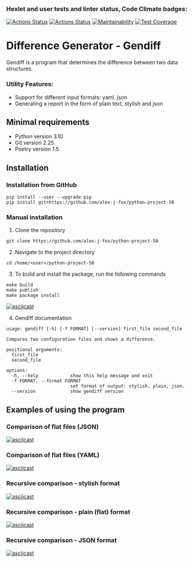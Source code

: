 ### Hexlet and user tests and linter status, Code Climate badges:
[![Actions Status](https://github.com/alex-j-fox/python-project-50/actions/workflows/hexlet-check.yml/badge.svg)](https://github.com/alex-j-fox/python-project-50/actions)
[![Actions Status](https://github.com/alex-j-fox/python-project-50/actions/workflows/my-check.yml/badge.svg)](https://github.com/alex-j-fox/python-project-50/actions)
[![Maintainability](https://api.codeclimate.com/v1/badges/d86503c410f675872721/maintainability)](https://codeclimate.com/github/alex-j-fox/python-project-50/maintainability)
[![Test Coverage](https://api.codeclimate.com/v1/badges/d86503c410f675872721/test_coverage)](https://codeclimate.com/github/alex-j-fox/python-project-50/test_coverage)

# Difference Generator - Gendiff
Gendiff is a program that determines the difference between two data structures.

### Utility Features:

- Support for different input formats: yaml, json
- Generating a report in the form of plain text, stylish and json

## Minimal requirements

- Python version 3.10
- Git version 2.25
- Poetry version 1.5

## Installation

### Installation from GitHub

```
pip install --user --upgrade pip
pip install git+https://github.com/alex-j-fox/python-project-50
```

### Manual installation

1. Clone the repository

```
git clone https://github.com/alex-j-fox/python-project-50
```

2. Navigate to the project directory 

```
cd /home/<user>/python-project-50
```

3. To build and install the package, run the following commands 

```
make build
make publish
make package install
```
[![asciicast](https://asciinema.org/a/omodt3ibXmIsy21j9mgdZnA5E.svg)](https://asciinema.org/a/omodt3ibXmIsy21j9mgdZnA5E)

4. Gendiff documentation
```
usage: gendiff [-h] [-f FORMAT] [--version] first_file second_file

Compares two configuration files and shows a difference.

positional arguments:
  first_file
  second_file

options:
  -h, --help            show this help message and exit
  -f FORMAT, --format FORMAT
                        set format of output: stylish, plain, json.
  --version             show gendiff version
```

## Examples of using the program

### Comparison of flat files (JSON) 
[![asciicast](https://asciinema.org/a/NS9uNKDBVSpY29W492FSIMooN.svg)](https://asciinema.org/a/NS9uNKDBVSpY29W492FSIMooN)

### Comparison of flat files (YAML) 
[![asciicast](https://asciinema.org/a/xZMQzmSfHG8adu2Inkski6sw1.svg)](https://asciinema.org/a/xZMQzmSfHG8adu2Inkski6sw1)

### Recursive comparison - stylish format
[![asciicast](https://asciinema.org/a/xoYG8jHFAlYs0y7OxczJqpiCa.svg)](https://asciinema.org/a/xoYG8jHFAlYs0y7OxczJqpiCa)

### Recursive comparison - plain (flat) format
[![asciicast](https://asciinema.org/a/Z9yDonNs28R86ll4Gun3Sum6M.svg)](https://asciinema.org/a/Z9yDonNs28R86ll4Gun3Sum6M)

### Recursive comparison - JSON format
[![asciicast](https://asciinema.org/a/FdUIT7IQ9uTCnYsJ05Ctb4OF2.svg)](https://asciinema.org/a/FdUIT7IQ9uTCnYsJ05Ctb4OF2)
